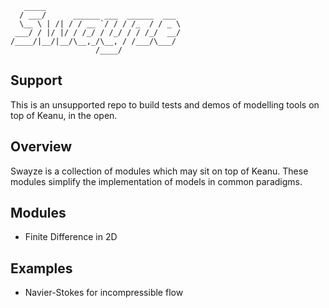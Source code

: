 ```
   _____                              
  / ___/      ______ ___  ______  ___ 
  \__ \ | /| / / __ `/ / / /_  / / _ \
 ___/ / |/ |/ / /_/ / /_/ / / /_/  __/
/____/|__/|__/\__,_/\__, / /___/\___/ 
                   /____/             
```
## Support

This is an unsupported repo to build tests and demos of modelling tools on top
of Keanu, in the open. 

## Overview

Swayze is a collection of modules which may sit on top of Keanu.
These modules simplify the implementation of models in common paradigms.

## Modules

* Finite Difference in 2D

## Examples

* Navier-Stokes for incompressible flow



